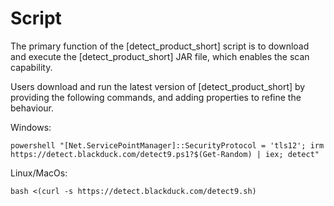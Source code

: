 # Script

The primary function of the [detect_product_short] script is to download and execute the [detect_product_short] JAR file, which enables the scan capability.

Users download and run the latest version of [detect_product_short] by providing the following commands, and adding properties to refine the behaviour.

Windows:
````
powershell "[Net.ServicePointManager]::SecurityProtocol = 'tls12'; irm https://detect.blackduck.com/detect9.ps1?$(Get-Random) | iex; detect"
````

Linux/MacOs:
````
bash <(curl -s https://detect.blackduck.com/detect9.sh)
````
